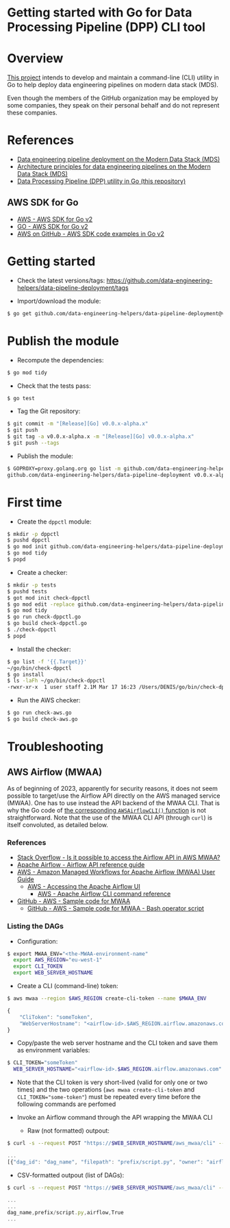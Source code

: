 Getting started with Go for Data Processing Pipeline (DPP) CLI tool
===================================================================

# Overview
[This project](https://github.com/data-engineering-helpers/dppctl)
intends to develop and maintain a command-line (CLI) utility in Go
to help deploy data engineering pipelines on modern data stack (MDS).

Even though the members of the GitHub organization may be employed by
some companies, they speak on their personal behalf and do not represent
these companies.

# References
* [Data engineering pipeline deployment on the Modern Data Stack (MDS)](https://github.com/data-engineering-helpers/data-pipeline-deployment)
* [Architecture principles for data engineering pipelines on the Modern Data Stack (MDS)](https://github.com/data-engineering-helpers/architecture-principles)
* [Data Processing Pipeline (DPP) utility in Go (this repository)](https://github.com/data-engineering-helpers/dppctl)

## AWS SDK for Go
* [AWS - AWS SDK for Go v2](https://aws.github.io/aws-sdk-go-v2/docs/)
* [GO - AWS SDK for Go v2](https://pkg.go.dev/github.com/aws/aws-sdk-go-v2)
* [AWS on GitHub - AWS SDK code examples in Go v2](https://github.com/awsdocs/aws-doc-sdk-examples/tree/main/gov2)

# Getting started
* Check the latest versions/tags:
  https://github.com/data-engineering-helpers/data-pipeline-deployment/tags

* Import/download the module:
```bash
$ go get github.com/data-engineering-helpers/data-pipeline-deployment@vx.y.z
```

# Publish the module
* Recompute the dependencies:
```bash
$ go mod tidy
```

* Check that the tests pass:
```bash
$ go test
```

* Tag the Git repository:
```bash
$ git commit -m "[Release][Go] v0.0.x-alpha.x"
$ git push
$ git tag -a v0.0.x-alpha.x -m "[Release][Go] v0.0.x-alpha.x"
$ git push --tags
```

* Publish the module:
```bash
$ GOPROXY=proxy.golang.org go list -m github.com/data-engineering-helpers/data-pipeline-deployment@v0.0.x-alpha.x
github.com/data-engineering-helpers/data-pipeline-deployment v0.0.x-alpha.x
```

# First time
* Create the `dppctl` module:
```bash
$ mkdir -p dppctl
$ pushd dppctl
$ go mod init github.com/data-engineering-helpers/data-pipeline-deployment/go/dppctl
$ go mod tidy
$ popd
```

* Create a checker:
```bash
$ mkdir -p tests
$ pushd tests
$ got mod init check-dppctl
$ go mod edit -replace github.com/data-engineering-helpers/data-pipeline-deployment/go/dppctl=../dppctl
$ go mod tidy
$ go run check-dppctl.go
$ go build check-dppctl.go
$ ./check-dppctl
$ popd
```

* Install the checker:
```bash
$ go list -f '{{.Target}}'
~/go/bin/check-dppctl
$ go install
$ ls -laFh ~/go/bin/check-dppctl
-rwxr-xr-x  1 user staff 2.1M Mar 17 16:23 /Users/DENIS/go/bin/check-dppctl*
```

* Run the AWS checker:
```bash
$ go run check-aws.go
$ go build check-aws.go
```

# Troubleshooting

## AWS Airflow (MWAA)
As of beginning of 2023, apparently for security reasons, it does not seem
possible to target/use the Airflow API directly on
the AWS managed service (MWAA). One has to use instead the API backend
of the MWAA CLI. That is why the Go code of
[the corresponding `AWSAirflowCLI()` function](https://github.com/data-engineering-helpers/dppctl/blob/main/service/aws.go#AWSAirflowCLI)
is not straightforward.
Note that the use of the MWAA CLI API (through `curl`) is itself
convoluted, as detailed below.
	 
### References
* [Stack Overflow - Is it possible to access the Airflow API in AWS MWAA?](https://stackoverflow.com/questions/67884770/is-it-possible-to-access-the-airflow-api-in-aws-mwaa)
* [Apache Airflow - Airflow API reference guide](https://airflow.apache.org/docs/apache-airflow/stable/stable-rest-api-ref.html)
* [AWS - Amazon Managed Workflows for Apache Airflow (MWAA) User Guide](https://docs.aws.amazon.com/mwaa/index.html)
   + [AWS - Accessing the Apache Airflow UI](https://docs.aws.amazon.com/mwaa/latest/userguide/access-airflow-ui.html)
     - [AWS - Apache Airflow CLI command reference](https://docs.aws.amazon.com/mwaa/latest/userguide/airflow-cli-command-reference.html) 
* [GitHub - AWS - Sample code for MWAA](https://github.com/aws-samples/amazon-mwaa-examples)
  + [GitHub - AWS - Sample code for MWAA - Bash operator script](https://github.com/aws-samples/amazon-mwaa-examples/tree/main/dags/bash_operator_script)

### Listing the DAGs
* Configuration:
```bash
$ export MWAA_ENV="<the-MWAA-environment-name"
  export AWS_REGION="eu-west-1"
  export CLI_TOKEN
  export WEB_SERVER_HOSTNAME
```

* Create a CLI (command-line) token:
```bash
$ aws mwaa --region $AWS_REGION create-cli-token --name $MWAA_ENV
```
```javascript
{
    "CliToken": "someToken",
    "WebServerHostname": "<airflow-id>.$AWS_REGION.airflow.amazonaws.com"
}
```

* Copy/paste the web server hostname and the CLI token and save them
  as environment variables:
```bash
$ CLI_TOKEN="someToken"
  WEB_SERVER_HOSTNAME="<airflow-id>.$AWS_REGION.airflow.amazonaws.com"
```

* Note that the CLI token is very short-lived (valid for only one or two times)
  and the two operations (`aws mwaa create-cli-token` and
  `CLI_TOKEN="some-token"`) must be repeated every time before
  the following commands are perfomed

* Invoke an Airflow command through the API wrapping the MWAA CLI
  + Raw (not formatted) outpout:
```bash
$ curl -s --request POST "https://$WEB_SERVER_HOSTNAME/aws_mwaa/cli" --header "Authorization: Bearer $CLI_TOKEN" --header "Content-Type: text/plain" --data-raw "dags list -o json"|jq -r ".stdout" | base64 -d
```
```javascript
...
[{"dag_id": "dag_name", "filepath": "prefix/script.py", "owner": "airflow", "paused": "True"}, {"dag_id": ...}, ...]
```
  + CSV-formatted outpout (list of DAGs):
```bash
$ curl -s --request POST "https://$WEB_SERVER_HOSTNAME/aws_mwaa/cli" --header "Authorization: Bearer $CLI_TOKEN" --header "Content-Type: text/plain" --data-raw "dags list -o json"|jq -r ".stdout" | base64 -d | grep "^\[{\"dag_id\"" | jq -r ".[]|[.dag_id,.filepath,.owner,.paused]|@csv" | sed -e s/\"//g
```
```javascript
...
...
dag_name,prefix/script.py,airflow,True
...
```

